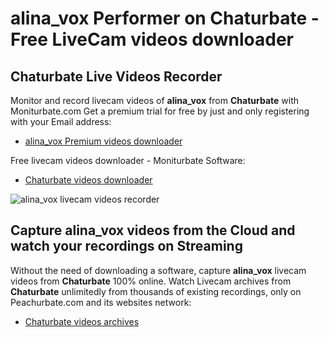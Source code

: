# alina_vox Performer on Chaturbate - Free LiveCam videos downloader

## Chaturbate Live Videos Recorder

Monitor and record livecam videos of **alina_vox** from **Chaturbate** with Moniturbate.com
Get a premium trial for free by just and only registering with your Email address:
* [alina_vox Premium videos downloader](https://moniturbate.com/request-demo-licence-key.html)

Free livecam videos downloader - Moniturbate Software:
* [Chaturbate videos downloader](https://moniturbate.com/moniturbate-download-software.html)

![alina_vox livecam videos recorder](https://peachurnet.com/templates/moniturbate-software.png)


## Capture alina_vox videos from the Cloud and watch your recordings on Streaming

Without the need of downloading a software, capture **alina_vox** livecam videos from **Chaturbate** 100% online.
Watch Livecam archives from **Chaturbate** unlimitedly from thousands of existing recordings, only on Peachurbate.com and its websites network:
* [Chaturbate videos archives](https://peachurnet.com/)